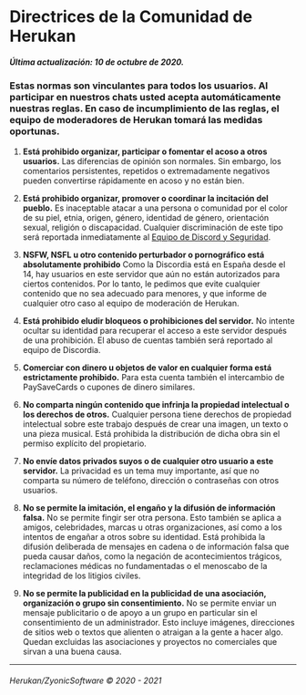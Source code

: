 # **Directrices de la Comunidad de Herukan**

##### **Última actualización: 10 de octubre de 2020.**

### Estas normas son vinculantes para todos los usuarios. Al participar en nuestros chats usted acepta automáticamente nuestras reglas. En caso de incumplimiento de las reglas, el equipo de moderadores de Herukan tomará las medidas oportunas.

1. **Está prohibido organizar, participar o fomentar el acoso a otros usuarios.**
Las diferencias de opinión son normales. Sin embargo, los comentarios persistentes, repetidos o extremadamente negativos pueden convertirse rápidamente en acoso y no están bien.

2. **Está prohibido organizar, promover o coordinar la incitación del pueblo.**
Es inaceptable atacar a una persona o comunidad por el color de su piel, etnia, origen, género, identidad de género, orientación sexual, religión o discapacidad. Cualquier discriminación de este tipo será reportada inmediatamente al [Equipo de Discord y Seguridad](https://support.discord.com/hc/en-us/requests/new?ticket_form_id=360000029731).

3. **NSFW, NSFL u otro contenido perturbador o pornográfico está absolutamente prohibido**
Como la Discordia está en España desde el 14, hay usuarios en este servidor que aún no están autorizados para ciertos contenidos. Por lo tanto, le pedimos que evite cualquier contenido que no sea adecuado para menores, y que informe de cualquier otro caso al equipo de moderación de Herukan.

4. **Está prohibido eludir bloqueos o prohibiciones del servidor.**
No intente ocultar su identidad para recuperar el acceso a este servidor después de una prohibición. El abuso de cuentas también será reportado al equipo de Discordia.

5. **Comerciar con dinero u objetos de valor en cualquier forma está estrictamente prohibido.**
Para esta cuenta también el intercambio de PaySaveCards o cupones de dinero similares.

6. **No comparta ningún contenido que infrinja la propiedad intelectual o los derechos de otros.**
Cualquier persona tiene derechos de propiedad intelectual sobre este trabajo después de crear una imagen, un texto o una pieza musical. Está prohibida la distribución de dicha obra sin el permiso explícito del propietario.

7. **No envíe datos privados suyos o de cualquier otro usuario a este servidor.**
La privacidad es un tema muy importante, así que no comparta su número de teléfono, dirección o contraseñas con otros usuarios.

8. **No se permite la imitación, el engaño y la difusión de información falsa.**
No se permite fingir ser otra persona. Esto también se aplica a amigos, celebridades, marcas u otras organizaciones, así como a los intentos de engañar a otros sobre su identidad. Está prohibida la difusión deliberada de mensajes en cadena o de información falsa que pueda causar daños, como la negación de acontecimientos trágicos, reclamaciones médicas no fundamentadas o el menoscabo de la integridad de los litigios civiles.

9. **No se permite la publicidad en la publicidad de una asociación, organización o grupo sin consentimiento.**
No se permite enviar un mensaje publicitario o de apoyo a un grupo en particular sin el consentimiento de un administrador. Esto incluye imágenes, direcciones de sitios web o textos que alienten o atraigan a la gente a hacer algo. Quedan excluidas las asociaciones y proyectos no comerciales que sirvan a una buena causa.


---

###### Herukan/ZyonicSoftware © 2020 - 2021

